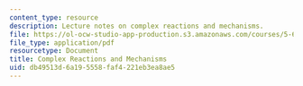 ```yaml
---
content_type: resource
description: Lecture notes on complex reactions and mechanisms.
file: https://ol-ocw-studio-app-production.s3.amazonaws.com/courses/5-60-thermodynamics-kinetics-spring-2008/db49513d6a195558faf4221eb3ea8ae5_lec_30.pdf
file_type: application/pdf
resourcetype: Document
title: Complex Reactions and Mechanisms
uid: db49513d-6a19-5558-faf4-221eb3ea8ae5
---
```

